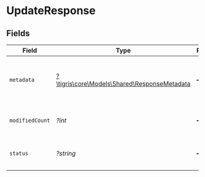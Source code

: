 # UpdateResponse


## Fields

| Field                                                                                   | Type                                                                                    | Required                                                                                | Description                                                                             |
| --------------------------------------------------------------------------------------- | --------------------------------------------------------------------------------------- | --------------------------------------------------------------------------------------- | --------------------------------------------------------------------------------------- |
| `metadata`                                                                              | [?\tigris\core\Models\Shared\ResponseMetadata](../../Models/Shared/ResponseMetadata.md) | :heavy_minus_sign:                                                                      | Has metadata related to the documents stored.                                           |
| `modifiedCount`                                                                         | *?int*                                                                                  | :heavy_minus_sign:                                                                      | Returns the number of documents modified.                                               |
| `status`                                                                                | *?string*                                                                               | :heavy_minus_sign:                                                                      | an enum with value set as "updated".                                                    |